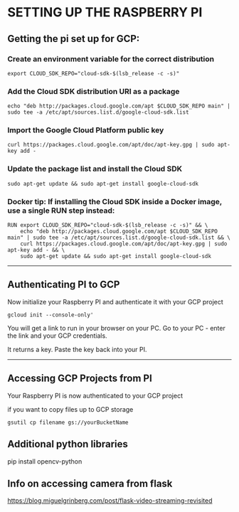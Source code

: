 # SETTING UP THE RASPBERRY PI


## Getting the pi set up for GCP:


### Create an environment variable for the correct distribution

```
export CLOUD_SDK_REPO="cloud-sdk-$(lsb_release -c -s)"
```

### Add the Cloud SDK distribution URI as a package


```
echo "deb http://packages.cloud.google.com/apt $CLOUD_SDK_REPO main" | sudo tee -a /etc/apt/sources.list.d/google-cloud-sdk.list
```

### Import the Google Cloud Platform public key

```
curl https://packages.cloud.google.com/apt/doc/apt-key.gpg | sudo apt-key add -
```

### Update the package list and install the Cloud SDK

```
sudo apt-get update && sudo apt-get install google-cloud-sdk
```

### Docker tip: If installing the Cloud SDK inside a Docker image, use a single RUN step instead:

```
RUN export CLOUD_SDK_REPO="cloud-sdk-$(lsb_release -c -s)" && \
    echo "deb http://packages.cloud.google.com/apt $CLOUD_SDK_REPO main" | sudo tee -a /etc/apt/sources.list.d/google-cloud-sdk.list && \
    curl https://packages.cloud.google.com/apt/doc/apt-key.gpg | sudo apt-key add - && \
    sudo apt-get update && sudo apt-get install google-cloud-sdk
```

---

## Authenticating PI to GCP

Now initialize your Raspberry PI and authenticate it with your GCP project


```
gcloud init --console-only'
```

You will get a link to run in your browser on your PC.   Go to your PC - enter the link and your GCP credentials.

It returns a key.   Paste the key back into your PI.

----

## Accessing GCP Projects from PI

Your Raspberry PI is now authenticated to your GCP project

if you want to copy files up to  GCP storage

```
gsutil cp filename gs://yourBucketName
```


##  Additional python libraries
 pip install opencv-python

## Info on accessing camera from flask
https://blog.miguelgrinberg.com/post/flask-video-streaming-revisited
